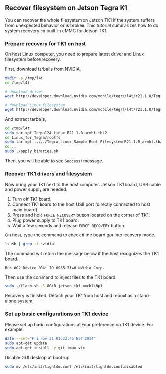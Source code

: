 ## Recover filesystem on Jetson Tegra K1

You can recover the whole filesystem on Jetson TK1 if the system suffers from unexpected behavior or is broken.
This tutorial summarizes how to do system recovery on built-in eMMC for Jetson TK1.


### Prepare recovery for TK1 on host

On host Linux computer, you need to prepare latest driver and Linux filesystem before recovery.

First, download tarballs from NVIDIA,

```sh
mkdir -p /tmp/l4t
cd /tmp/l4t

# download driver
wget http://developer.download.nvidia.com/mobile/tegra/l4t/r21.1.0/Tegra124_Linux_R21.1.0_armhf.tbz2

# download Linux filesystem
wget http://developer.download.nvidia.com/mobile/tegra/l4t/r21.1.0/Tegra_Linux_Sample-Root-Filesystem_R21.1.0_armhf.tbz2
```

And extract tarballs,

```sh
cd /tmp/l4t
sudo tar xpf Tegra124_Linux_R21.1.0_armhf.tbz2
cd Linux_for_Tegra/rootfs
sudo tar xpf ../../Tegra_Linux_Sample-Root-Filesystem_R21.1.0_armhf.tbz2
cd ..
sudo ./apply_binaries.sh
```

Then, you will be able to see `Success!` message.


### Recover TK1 drivers and filesystem

Now bring your TK1 next to the host computer.
Jetson TK1 board, USB cable and power supply are needed.

1. Turn off TK1 board.
2. Connect TK1 board to the host USB port (directly connected to host main board).
3. Press and hold `FORCE RECOVERY` button located on the corner of TK1.
4. Plug power supply to TK1 board.
5. Wait a few seconds and release `FORCE RECOVERY` button.

On host, type the command to check if the board got into recovery mode.

```sh
lsusb | grep -i nvidia
```

The command will return the message below if the host recognizes the TK1 board.

```
Bus 002 Device 004: ID 0955:7140 NVidia Corp.
```

Then use the command to inject files to the TK1 board.

```sh
sudo ./flash.sh -S 8GiB jetson-tk1 mmcblk0p1
```

Recovery is finished.
Detach your TK1 from host and reboot as a stand-alone system.


### Set up basic configurations on TK1 device

Please set up basic configurations at your preference on TK1 device.
For example,

```sh
date --set="Fri Nov 21 01:23:45 EST 2014"
sudo apt-get update
sudo apt-get install -y git tmux vim
```

Disable GUI desktop at boot-up

```sh
sudo mv /etc/init/lightdm.conf /etc/init/lightdm.conf.disabled
```
